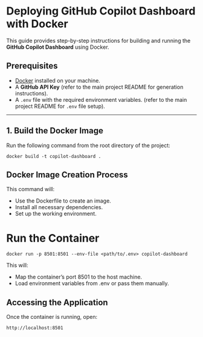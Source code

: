 # Deploying GitHub Copilot Dashboard with Docker

This guide provides step-by-step instructions for building and running the **GitHub Copilot Dashboard** using Docker.

## Prerequisites

- [Docker](https://docs.docker.com/get-docker/) installed on your machine.
- A **GitHub API Key** (refer to the main project README for generation instructions).
- A `.env` file with the required environment variables. (refer to the main project README for `.env` file setup).

---

## 1. Build the Docker Image

Run the following command from the root directory of the project:

```
docker build -t copilot-dashboard .
```
## Docker Image Creation Process

This command will:

- Use the Dockerfile to create an image.
- Install all necessary dependencies.
- Set up the working environment.


# Run the Container
```
docker run -p 8501:8501 --env-file <path/to/.env> copilot-dashboard
```
This will:
- Map the container’s port 8501 to the host machine.
- Load environment variables from .env or pass them manually.

## Accessing the Application
Once the container is running, open:
```
http://localhost:8501
```


